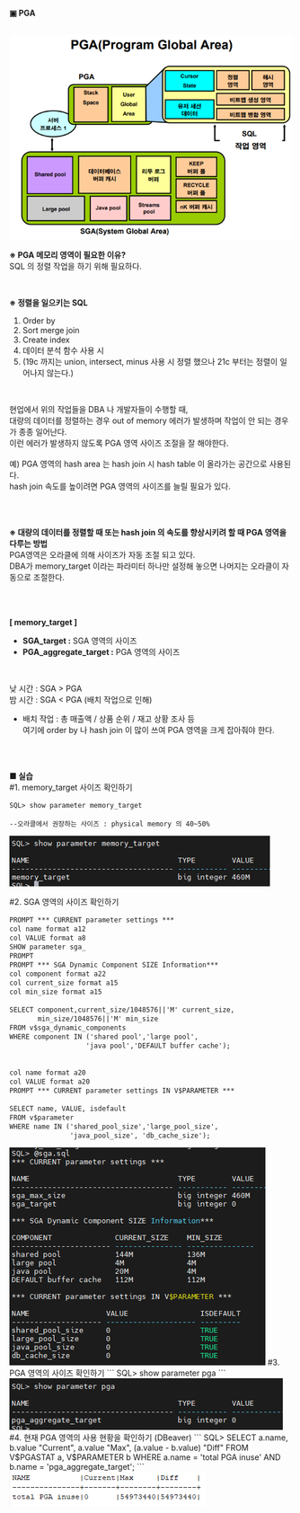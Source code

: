 **▣ PGA**

<br/>
<img src="https://github.com/corvina1208/Oracle_Admin/blob/main/8_pga.png">
<br/>

**※ PGA 메모리 영역이 필요한 이유?**  
SQL 의 정렬 작업을 하기 위해 필요하다.

<br/>

**※ 정렬을 일으키는 SQL**
1) Order by  
2) Sort merge join  
3) Create index  
4) 데이터 분석 함수 사용 시  
5) (19c 까지는 union, intersect, minus 사용 시 정렬 했으나 21c 부터는 정렬이 일어나지 않는다.)  

<br/>

현업에서 위의 작업들을 DBA 나 개발자들이 수행할 때,  
대량의 데이터를 정렬하는 경우 out of memory 에러가 발생하며 작업이 안 되는 경우가 종종 일어난다.  
이런 에러가 발생하지 않도록 PGA 영역 사이즈 조절을 잘 해야한다.  
<br/>
예) PGA 영역의 hash area 는 hash join 시 hash table 이 올라가는 공간으로 사용된다.  
hash join 속도를 높이려면 PGA 영역의 사이즈를 늘릴 필요가 있다.

<br/>
<br/>

**※ 대량의 데이터를 정렬할 때 또는 hash join 의 속도를 향상시키려 할 때 PGA 영역을 다루는 방법**  
PGA영역은 오라클에 의해 사이즈가 자동 조절 되고 있다.  
DBA가 memory_target 이라는 파라미터 하나만 설정해 놓으면 나머지는 오라클이 자동으로 조절한다.  

<br/>
<br/>

**[ memory_target ]**
- **SGA_target :** SGA 영역의 사이즈  
- **PGA_aggregate_target :** PGA 영역의 사이즈  

<br/>

낮 시간 : SGA > PGA  
밤 시간 : SGA < PGA (배치 작업으로 인해)  
- 배치 작업 : 총 매출액 / 상품 순위 / 재고 상황 조사 등  
여기에 order by 나 hash join 이 많이 쓰여 PGA 영역을 크게 잡아줘야 한다.

<br/>
<br/>

**■ 실습**  
#1. memory_target 사이즈 확인하기  
```
SQL> show parameter memory_target

--오라클에서 권장하는 사이즈 : physical memory 의 40~50% 
```  
<img src="https://github.com/corvina1208/Oracle_Admin/blob/main/8_pga2.png">  

#2. SGA 영역의 사이즈 확인하기
```
PROMPT *** CURRENT parameter settings ***
col name format a12
col VALUE format a8
SHOW parameter sga_
PROMPT
PROMPT *** SGA Dynamic Component SIZE Information***
col component format a22
col current_size format a15
col min_size format a15

SELECT component,current_size/1048576||'M' current_size,
       min_size/1048576||'M' min_size
FROM v$sga_dynamic_components
WHERE component IN ('shared pool','large pool',
                   'java pool','DEFAULT buffer cache');


col name format a20
col VALUE format a20
PROMPT *** CURRENT parameter settings IN V$PARAMETER *** 

SELECT name, VALUE, isdefault 
FROM v$parameter
WHERE name IN ('shared_pool_size','large_pool_size',
               'java_pool_size', 'db_cache_size');
```  
<img src="https://github.com/corvina1208/Oracle_Admin/blob/main/8_pga3.png">  
#3. PGA 영역의 사이즈 확인하기  
```
SQL> show parameter pga
```  
<img src="https://github.com/corvina1208/Oracle_Admin/blob/main/8_pga4.png">  
#4. 현재 PGA 영역의 사용 현황을 확인하기 (DBeaver)  
```
SQL>
SELECT a.name, b.value "Current", a.value "Max", (a.value - b.value) "Diff"
  FROM V$PGASTAT a, V$PARAMETER b
  WHERE a.name = 'total PGA inuse' AND b.name = 'pga_aggregate_target';
```  
<img src="https://github.com/corvina1208/Oracle_Admin/blob/main/8_pga5.png">  
<br/>
<br/>
